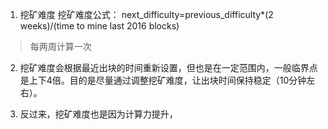1. 挖矿难度
挖矿难度公式：
next_difficulty=previous_difficulty*(2 weeks)/(time to mine last 2016 blocks)

>每两周计算一次


2. 挖矿难度会根据最近出块的时间重新设置，但也是在一定范围内，一般临界点是上下4倍。目的是尽量通过调整挖矿难度，让出块时间保持稳定（10分钟左右）。

3. 反过来，挖矿难度也是因为计算力提升，


